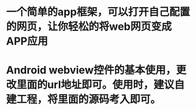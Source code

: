 # 一个简单的app框架，可以打开自己配置的网页，让你轻松的将web网页变成APP应用

# Android webview控件的基本使用，更改里面的url地址即可。使用时，建议自建工程，将里面的源码考入即可。
